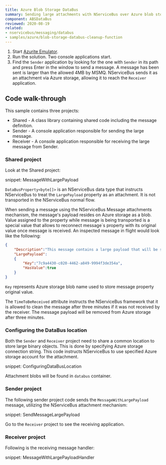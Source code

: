```yaml
---
title: Azure Blob Storage DataBus
summary: Sending large attachments with NServiceBus over Azure blob storage.
component: ABSDataBus
reviewed: 2020-08-19
related:
- nservicebus/messaging/databus
- samples/azure/blob-storage-databus-cleanup-function
---
```


 1. Start [Azurite Emulator](https://learn.microsoft.com/en-us/azure/storage/common/storage-use-azurite?tabs=visual-studio). 
 1. Run the solution. Two console applications start.
 1. Find the `Sender` application by looking for the one with `Sender` in its path and press Enter in the window to send a message. A message has been sent is larger than the allowed 4MB by MSMQ. NServiceBus sends it as an attachment via Azure storage, allowing it to reach the `Receiver` application.


## Code walk-through

This sample contains three projects:

 * Shared - A class library containing shared code including the message definition.
 * Sender - A console application responsible for sending the large message.
 * Receiver - A console application responsible for receiving the large message from Sender.


### Shared project

Look at the Shared project:

snippet: MessageWithLargePayload

`DataBusProperty<byte[]>` is an NServiceBus data type that instructs NServiceBus to treat the `LargePayload` property as an attachment. It is not transported in the NServiceBus normal flow.

When sending a message using the NServiceBus Message attachments mechanism, the message's payload resides on Azure storage as a blob. Value assigned to the property while message is being transported is a special value that allows to reconnect message`s property with its original value once message is received. An inspected message in flight would look like the following:


```json
{
	"Description":"This message contains a large payload that will be sent on the Azure data bus",
	"LargePayload":
	{
		"Key":"7c9a4430-c020-4462-a849-9994f3de354a",
		"HasValue":true
	}
}
```

`Key` represents Azure storage blob name used to store message property original value.

The `TimeToBeReceived` attribute instructs the NServiceBus framework that it is allowed to clean the message after three minutes if it was not received by the receiver. The message payload will be removed from Azure storage after three minutes.


### Configuring the DataBus location

Both the `Sender` and `Receiver` project need to share a common location to store large binary objects. This is done by specifying Azure storage connection string. This code instructs NServiceBus to use specified Azure storage account for the attachment.

snippet: ConfiguringDataBusLocation

Attachment blobs will be found in `databus` container.


### Sender project

The following sender project code sends the `MessageWithLargePayload` message, utilizing the NServiceBus attachment mechanism:

snippet: SendMessageLargePayload

Go to the `Receiver` project to see the receiving application.


### Receiver project

Following is the receiving message handler:

snippet: MessageWithLargePayloadHandler
